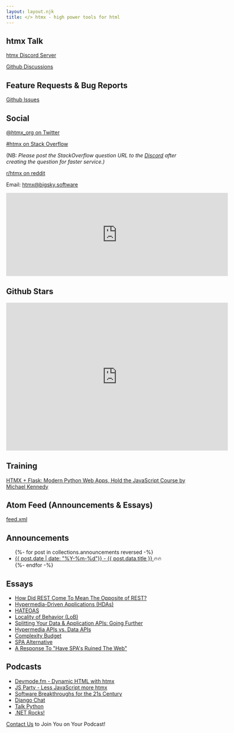 ```yaml
---
layout: layout.njk
title: </> htmx - high power tools for html
---
```


## htmx Talk

[htmx Discord Server](/discord)

[Github Discussions](https://github.com/bigskysoftware/htmx/discussions)

## Feature Requests & Bug Reports

[Github Issues](https://github.com/bigskysoftware/htmx/issues)

## Social

[@htmx_org on Twitter](https://twitter.com/htmx_org)

[#htmx on Stack Overflow](https://stackoverflow.com/questions/tagged/htmx)

(NB: *Please post the StackOverflow question URL to the [Discord](https://htmx.org/discord) after creating the question for 
faster service.)*

[r/htmx on reddit](https://www.reddit.com/r/htmx/)

Email: [htmx@bigsky.software](mailto:htmx@bigsky.software)

<iframe src="https://github.com/sponsors/bigskysoftware/card" title="Sponsor bigskysoftware" height="225" width="600" style="border: 0;"></iframe>

## Github Stars

<iframe style="width:100%;height:auto;min-width:600px;min-height:400px;" src="https://star-history.com/embed?secret=Z2hwX3oybDFUTnBMSTZBaXNhcjFwZmN5UVRnZEFSR3JFdTRPckV2Rw==#bigskysoftware/htmx&bigskysoftware/_hyperscript&Date" frameBorder="0"></iframe>

## Training

[HTMX + Flask: Modern Python Web Apps, Hold the JavaScript Course by Michael Kennedy](https://training.talkpython.fm/courses/htmx-flask-modern-python-web-apps-hold-the-javascript)

## Atom Feed (Announcements & Essays)

[feed.xml](/feed.xml)

## Announcements

<ul> 
{%- for post in collections.announcements reversed -%}
  <li><a href="{{ post.url  }}">{{ post.date | date: "%Y-%m-%d"}} - {{ post.data.title }} </a>🔥🔥</li>
{%- endfor -%}
</ul>

## Essays

* [How Did REST Come To Mean The Opposite of REST?](/essays/how-did-rest-come-to-mean-the-opposite-of-rest/)
* [Hypermedia-Driven Applications (HDAs)](/essays/hypermedia-driven-applications)
* [HATEOAS](/essays/hateoas)
* [Locality of Behavior (LoB)](/essays/locality-of-behaviour)
* [Splitting Your Data & Application APIs: Going Further](/essays/splitting-your-apis)
* [Hypermedia APIs vs. Data APIs](/essays/hypermedia-apis-vs-data-apis)
* [Complexity Budget](/essays/complexity-budget)
* [SPA Alternative](/essays/spa-alternative)
* [A Response To "Have SPA's Ruined The Web"](/essays/a-response-to-rich-harris)

## Podcasts

* [Devmode.fm - Dynamic HTML with htmx](https://devmode.fm/episodes/dynamic-html-with-htmx)
* [JS Party - Less JavaScript more htmx](https://changelog.com/jsparty/171)
* [Software Breakthroughs for the 21s Century](https://www.youtube.com/watch?v=O4ZFIx1ckSg)
* [Django Chat](https://djangochat.com/episodes/htmx-carson-gross)
* [Talk Python](https://talkpython.fm/episodes/show/321/htmx-clean-dynamic-html-pages)
* [.NET Rocks!](https://www.dotnetrocks.com/?show=1749)

[Contact Us](mailto:podcasts@bigsky.software) to Join You on Your Podcast!
